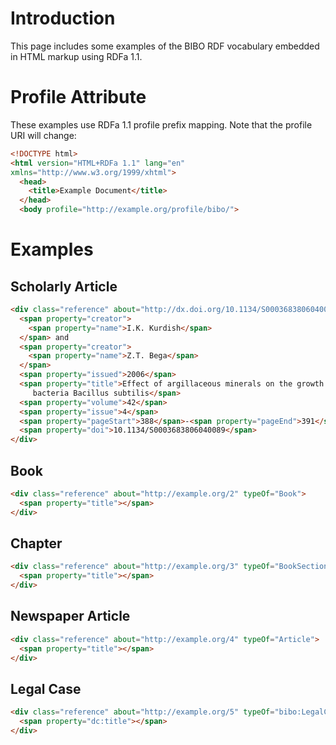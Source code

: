 # Introduction

This page includes some examples of the BIBO RDF vocabulary embedded in HTML markup using RDFa 1.1.

# Profile Attribute

These examples use RDFa 1.1 profile prefix mapping. Note that the profile URI will change:

```html
<!DOCTYPE html>
<html version="HTML+RDFa 1.1" lang="en"
xmlns="http://www.w3.org/1999/xhtml">
  <head>
    <title>Example Document</title>
  </head>
  <body profile="http://example.org/profile/bibo/">
```

# Examples

## Scholarly Article

```html
<div class="reference" about="http://dx.doi.org/10.1134/S0003683806040089" typeOf="AcademicArticle">
  <span property="creator">
    <span property="name">I.K. Kurdish</span>
  </span> and 
  <span property="creator">
    <span property="name">Z.T. Bega</span>
  </span>
  <span property="issued">2006</span>
  <span property="title">Effect of argillaceous minerals on the growth of phosphate-mobilizing 
     bacteria Bacillus subtilis</span>
  <span property="volume">42</span>
  <span property="issue">4</span>
  <span property="pageStart">388</span>-<span property="pageEnd">391</span>
  <span property="doi">10.1134/S0003683806040089</span>
</div>
```

## Book

```html
<div class="reference" about="http://example.org/2" typeOf="Book">
  <span property="title"></span>
</div>
```

## Chapter

```html
<div class="reference" about="http://example.org/3" typeOf="BookSection">
  <span property="title"></span>
</div>
```

## Newspaper Article

```html
<div class="reference" about="http://example.org/4" typeOf="Article">
  <span property="title"></span>
</div>
```

## Legal Case

```html
<div class="reference" about="http://example.org/5" typeOf="bibo:LegalCaseDocument">
  <span property="dc:title"></span>
</div>
```

